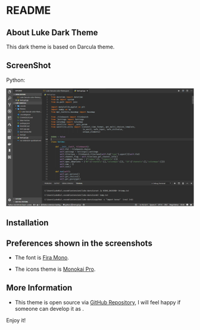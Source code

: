 # README

## About Luke Dark Theme

This dark theme is based on Darcula theme.

## ScreenShot

Python:

![avatar](/Python.png)

## Installation

## Preferences shown in the screenshots

* The font  is [Fira Mono](https://github.com/mozilla/Fira).

* The icons theme is [Monokai Pro](https://marketplace.visualstudio.com/items?itemName=monokai.theme-monokai-pro-vscode).

## More Information

* This theme is open source via [GitHub Repository](https://github.com/ConAntares/Luke_Dark_Theme/), I will feel happy if someone can develop it as .

Enjoy it!
